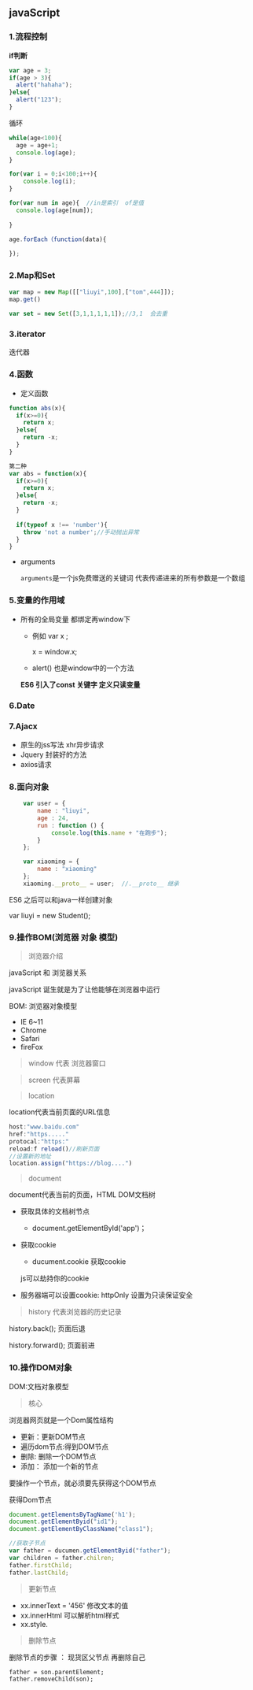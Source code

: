 ## javaScript

### 1.流程控制

**if判断**

```javascript
var age = 3;
if(age > 3){
  alert("hahaha");
}else{
  alert("123");
}
```

循环

```javascript
while(age<100){
  age = age+1;
  console.log(age);
}

for(var i = 0;i<100;i++){
	console.log(i);
}

for(var num in age){  //in是索引  of是值
  console.log(age[num]);
  
}

age.forEach（function(data){
  
});
```

### 2.Map和Set

```javascript
var map = new Map([["liuyi",100],["tom",444]]);
map.get()

var set = new Set([3,1,1,1,1,1]);//3,1  会去重
```



### 3.iterator

迭代器





### 4.函数

- 定义函数

```javascript
function abs(x){
  if(x>=0){
    return x;
  }else{
    return -x;
  }
}

第二种
var abs = function(x){
  if(x>=0){
    return x;
  }else{
    return -x;
  }
  
  if(typeof x !== 'number'){
    throw 'not a number';//手动抛出异常
  }
}
```



- arguments

  `arguments`是一个js免费赠送的关键词  代表传递进来的所有参数是一个数组



### 5.变量的作用域

- 所有的全局变量 都绑定再window下

  - 例如 var x ;

    x = window.x;

  - alert() 也是window中的一个方法

  **ES6 引入了const 关键字 定义只读变量**



### 6.Date





### 7.Ajacx

- 原生的jss写法  xhr异步请求
- Jquery  封装好的方法
- axios请求





### 8.面向对象

```javascript
    var user = {
        name : "liuyi",
        age : 24,
        run : function () {
            console.log(this.name + "在跑步");
        }
    };

    var xiaoming = {
        name : "xiaoming"
    };
    xiaoming.__proto__ = user;  //.__proto__ 继承
```

ES6 之后可以和java一样创建对象

var liuyi  = new Student();



### 9.操作BOM(浏览器 对象 模型)

> 浏览器介绍

javaScript 和 浏览器关系

javaScript 诞生就是为了让他能够在浏览器中运行

BOM: 浏览器对象模型

- IE 6~11
- Chrome
- Safari
- fireFox

>window 代表 浏览器窗口



> screen 代表屏幕

>location 

location代表当前页面的URL信息

```javascript
host:"www.baidu.com"
href:"https....."
protocal:"https:"
reload:f reload()//刷新页面
//设置新的地址
location.assign("https://blog....")


```



> document

document代表当前的页面，HTML DOM文档树



- 获取具体的文档树节点

  - document.getElementById('app')；

- 获取cookie

  - ducument.cookie 获取cookie

  js可以劫持你的cookie

- 服务器端可以设置cookie: httpOnly  设置为只读保证安全



> history 代表浏览器的历史记录

history.back(); 页面后退

history.forward(); 页面前进



### 10.操作DOM对象

DOM:文档对象模型

> 核心

浏览器网页就是一个Dom属性结构

- 更新：更新DOM节点
- 遍历dom节点:得到DOM节点
- 删除: 删除一个DOM节点
- 添加： 添加一个新的节点

要操作一个节点，就必须要先获得这个DOM节点



获得Dom节点

```javascript
document.getElementsByTagName('h1');
document.getElementByid("id1");
document.getElementByClassName("class1");

//获取子节点
var father = ducumen.getElementByid("father");
var children = father.chilren;
father.firstChild;
father.lastChild;
```



> 更新节点

- xx.innerText = '456' 修改文本的值
- xx.innerHtml   可以解析html样式
- xx.style.



> 删除节点

删除节点的步骤 ： 现货区父节点 再删除自己

```html
father = son.parentElement;
father.removeChild(son);
```

